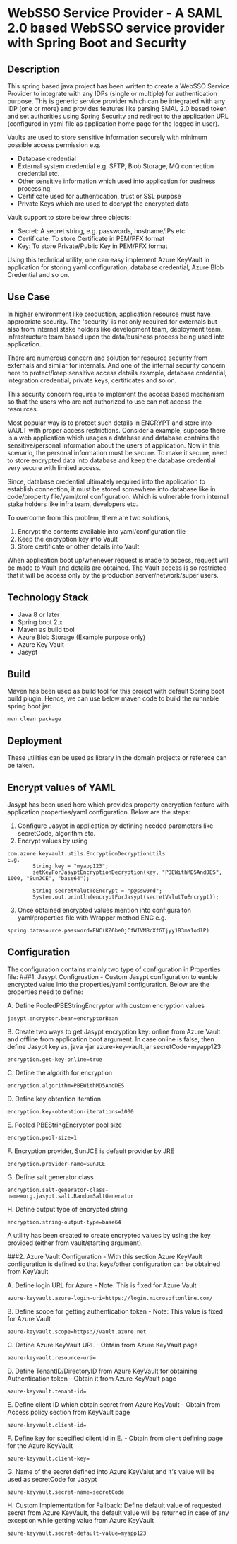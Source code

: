 # WebSSO Service Provider - A SAML 2.0 based WebSSO service provider with Spring Boot and Security

## Description
This spring based java project has been written to create a WebSSO Service Provider to integrate with any IDPs (single or multiple) for authentication purpose. This is generic service provider which can be integrated with any IDP (one or more) and provides features like parsing SMAL 2.0 based token and set authorities using Spring Security and redirect to the application URL (configured in yaml file as application home page for the logged in user).

Vaults are used to store sensitive information securely with minimum possible access permission e.g.
- Database credential
- External system credential e.g. SFTP, Blob Storage, MQ connection credential etc.
- Other sensitive information which used into application for business processing
- Certificate used for authentication, trust or SSL purpose
- Private Keys which are used to decrypt the encrypted data

Vault support to store below three objects:
- Secret: A secret string, e.g. passwords, hostname/IPs etc.
- Certificate: To store Certificate in PEM/PFX format
- Key: To store Private/Public Key in PEM/PFX format

Using this technical utility, one can easy implement Azure KeyVault in application for storing yaml configuration, database credential, Azure Blob Credential and so on. 


## Use Case
In higher environment like production, application resource must have appropriate security. The 'security' is not only required for externals but also from internal stake holders like development team, deployment team, infrastructure team based upon the data/business process being used into application.

There are numerous concern and solution for resource security from externals and similar for internals. And one of the internal security concern here to protect/keep sensitive access details example, database credential, integration credential, private keys, certificates and so on.

This security concern requires to implement the access based mechanism so that the users who are not authorized to use can not access the resources.

Most popular way is to protect such details in ENCRYPT and store into  VAULT with proper access restrictions.
Consider a example, suppose there is a web application which usages a database and database contains the sensitive/personal information about the users of application.
Now in this scenario, the personal information must be secure. To make it secure, need to store encrypted data into database and keep the database credential very secure with limited access.

Since, database credential ultimately required into the application to establish connection, it must be stored somewhere into database like in code/property file/yaml/xml configuration. Which is vulnerable from internal stake holders like infra team, developers etc.

To overcome from this problem, there are two solutions,
1. Encrypt the contents available into yaml/configuration file
2. Keep the encryption key into Vault
3. Store certificate or other details into Vault

When application boot up/whenever request is made to access, request will be made to Vault and details are obtained.
The Vault access is so restricted that it will be access only by the production server/network/super users.
  

## Technology Stack
- Java 8 or later
- Spring boot 2.x
- Maven as build tool
- Azure Blob Storage (Example purpose only)
- Azure Key Vault
- Jasypt



## Build
Maven has been used as build tool for this project with default Spring boot build plugin.
Hence, we can use below maven code to build the runnable spring boot jar:

```
mvn clean package
```

## Deployment 
These utilities can be used as library in the domain projects or referece can be taken. 

## Encrypt values of YAML
Jasypt has been used here which provides property encryption feature with application properties/yaml configuration. Below are the steps:
1. Configure Jasypt in application by defining needed parameters like secretCode, algorithm etc.
2. Encrypt values by using

```
com.azure.keyvault.utils.EncryptionDecryptionUtils
E.g.
		String key = "myapp123";
		setKeyForJasyptEncryptionDecryption(key, "PBEWithMD5AndDES", 1000, "SunJCE", "base64");
		
		String secretValutToEncrypt = "p@ssw0rd";
		System.out.println(encryptForJasypt(secretValutToEncrypt));

```
3. Once obtained encrypted values mention into configuraiton yaml/properties file with Wrapper method ENC e.g.

```
spring.datasource.password=ENC(KZ6be0jCfWIVMBcXfGTjyy1B3ma1odlP)
```
 

## Configuration
The configuration contains mainly two type of configuration in Properties file:
###1. Jasypt Configruation - Custom Jasypt configuration to eanble encrypted value into the properties/yaml configuration. Below are the properties need to define:

A. Define PooledPBEStringEncryptor with custom encryption values

```
jasypt.encryptor.bean=encryptorBean
```
B. Create two ways to get Jasypt encryption key: online from Azure Vault and offline from application boot argument.
In case online is false, then define Jasypt key as, java -jar azure-key-vault.jar secretCode=myapp123

```
encryption.get-key-online=true
````
C. Define the algorith for encryption

```
encryption.algorithm=PBEWithMD5AndDES
```
D. Define key obtention iteration

``` 
encryption.key-obtention-iterations=1000
```
E. Pooled PBEStringEncryptor pool size

```
encryption.pool-size=1
```
F. Encryption provider, SunJCE is default provider by JRE

```
encryption.provider-name=SunJCE
```
G. Define salt generator class

```
encryption.salt-generator-class-name=org.jasypt.salt.RandomSaltGenerator
```
H. Define output type of encrypted string

```
encryption.string-output-type=base64
```

A utility has been created to create encrypted values by using the key provided (either from vault/starting argument).

 

###2. Azure Vault Configuration - With this section Azure KeyVault configuration is defined so that keys/other configuration can be obtained from KeyVault

A. Define login URL for Azure - Note: This is fixed for Azure Vault

```
azure-keyvault.azure-login-uri=https://login.microsoftonline.com/
```
B. Define scope for getting authentication token - Note: This value is fixed for Azure Vault

```
azure-keyvault.scope=https://vault.azure.net
```
C. Define Azure KeyVault URL - Obtain from Azure KeyVault page

```
azure-keyvault.resource-uri=
```
D. Define TenantID/DirectoryID from Azure KeyVault for obtaining Authentication token - Obtain it from Azure KeyVault page

```
azure-keyvault.tenant-id=
```
E. Define client ID which obtain secret from Azure KeyVault - Obtain from Access policy section from KeyVault page

```
azure-keyvault.client-id=
```
F. Define key for specified client Id in E. - Obtain from client defining page for the Azure KeyVault

```
azure-keyvault.client-key=
```
G. Name of the secret defined into Azure KeyValut and it's value will be used as secretCode for Jasypt

```
azure-keyvault.secret-name=secretCode
```
H. Custom Implementation for Fallback: Define default value of requested secret from Azure KeyVault, the default value will be returned in case of any exception while getting value from Azure KeyVault

```
azure-keyvault.secret-default-value=myapp123
```
